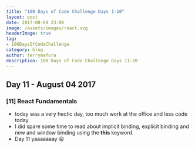 ```yaml
---
title: "100 Days of Code Challenge Days 1-10"
layout: post
date: 2017-08-04 23:00
image: /assets/images/react.svg
headerImage: true
tag:
- 100DaysOfCodeChallenge
category: blog
author: terrymafura
description: 100 Days of Code Challenge Days 11-20
---
```


## Day 11 - August 04 2017
### [11] React Fundamentals  
- today was a very hectic day, too much work at the office and less code today.
- I did spare some time to read about implicit binding, explicit binding and new and window binding using the **this** keyword.
- Day 11 yaaaaaaay :stuck_out_tongue_winking_eye:
